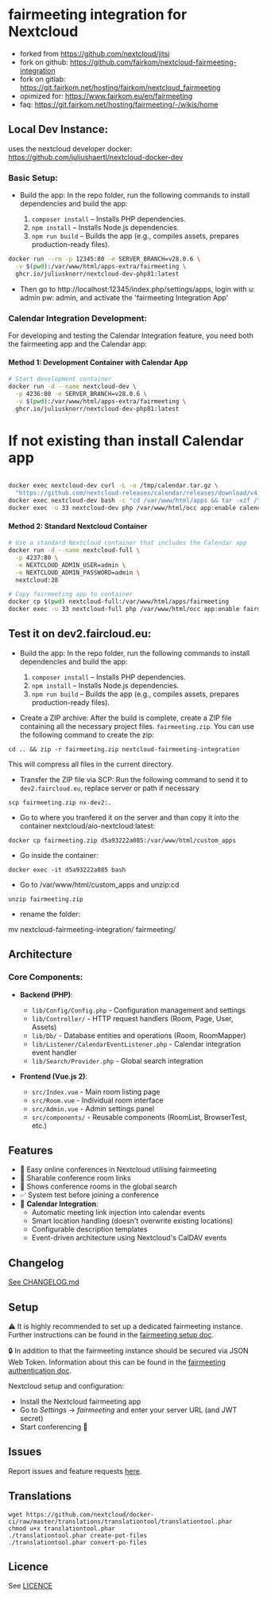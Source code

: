 # fairmeeting integration for Nextcloud

- forked from https://github.com/nextcloud/jitsi
- fork on github: https://github.com/fairkom/nextcloud-fairmeeting-integration
- fork on gitlab: https://git.fairkom.net/hosting/fairkom/nextcloud_fairmeeting
- opimized for: https://www.fairkom.eu/en/fairmeeting
- faq: https://git.fairkom.net/hosting/fairmeeting/-/wikis/home

## Local Dev Instance:

uses the nextcloud developer docker: https://github.com/juliushaertl/nextcloud-docker-dev

### Basic Setup:

- Build the app:
  In the repo folder, run the following commands to install dependencies and build the app:

  1. `composer install` – Installs PHP dependencies.
  2. `npm install` – Installs Node.js dependencies.
  3. `npm run build` – Builds the app (e.g., compiles assets, prepares production-ready files).

```bash
docker run --rm -p 12345:80 -e SERVER_BRANCH=v28.0.6 \
  -v $(pwd):/var/www/html/apps-extra/fairmeeting \
  ghcr.io/juliusknorr/nextcloud-dev-php81:latest
```

- Then go to http://localhost:12345/index.php/settings/apps, login with u: admin pw: admin, and activate the 'fairmeeting Integration App'

### Calendar Integration Development:

For developing and testing the Calendar Integration feature, you need both the fairmeeting app and the Calendar app:

#### Method 1: Development Container with Calendar App

```bash
# Start development container
docker run -d --name nextcloud-dev \
  -p 4236:80 -e SERVER_BRANCH=v28.0.6 \
  -v $(pwd):/var/www/html/apps-extra/fairmeeting \
  ghcr.io/juliusknorr/nextcloud-dev-php81:latest
```

# If not existing than install Calendar app

```bash

docker exec nextcloud-dev curl -L -o /tmp/calendar.tar.gz \
  "https://github.com/nextcloud-releases/calendar/releases/download/v4.7.18/calendar-v4.7.18.tar.gz"
docker exec nextcloud-dev bash -c "cd /var/www/html/apps && tar -xzf /tmp/calendar.tar.gz && chown -R www-data:www-data calendar"
docker exec -u 33 nextcloud-dev php /var/www/html/occ app:enable calendar
```

#### Method 2: Standard Nextcloud Container

```bash
# Use a standard Nextcloud container that includes the Calendar app
docker run -d --name nextcloud-full \
  -p 4237:80 \
  -e NEXTCLOUD_ADMIN_USER=admin \
  -e NEXTCLOUD_ADMIN_PASSWORD=admin \
  nextcloud:28

# Copy fairmeeting app to container
docker cp $(pwd) nextcloud-full:/var/www/html/apps/fairmeeting
docker exec -u 33 nextcloud-full php /var/www/html/occ app:enable fairmeeting
```

## Test it on dev2.faircloud.eu:

- Build the app:
  In the repo folder, run the following commands to install dependencies and build the app:

  1. `composer install` – Installs PHP dependencies.
  2. `npm install` – Installs Node.js dependencies.
  3. `npm run build` – Builds the app (e.g., compiles assets, prepares production-ready files).

- Create a ZIP archive:
  After the build is complete, create a ZIP file containing all the necessary project files. `fairmeeting.zip`. You can use the following command to create the zip:

```
cd .. && zip -r fairmeeting.zip nextcloud-fairmeeting-integration
```

This will compress all files in the current directory.

- Transfer the ZIP file via SCP:
  Run the following command to send it to `dev2.faircloud.eu`, replace server or path if necessary

```
scp fairmeeting.zip nx-dev2:.
```

- Go to where you tranfered it on the server and than copy it into the container nextcloud/aio-nextcloud:latest:

```
docker cp fairmeeting.zip d5a93222a085:/var/www/html/custom_apps
```

- Go inside the container:

```
docker exec -it d5a93222a085 bash
```

- Go to /var/www/html/custom_apps and unzip:cd

```
unzip fairmeeting.zip
```

- rename the folder:

mv nextcloud-fairmeeting-integration/ fairmeeting/

## Architecture

### Core Components:

- **Backend (PHP)**:

  - `lib/Config/Config.php` - Configuration management and settings
  - `lib/Controller/` - HTTP request handlers (Room, Page, User, Assets)
  - `lib/Db/` - Database entities and operations (Room, RoomMapper)
  - `lib/Listener/CalendarEventListener.php` - Calendar integration event handler
  - `lib/Search/Provider.php` - Global search integration

- **Frontend (Vue.js 2)**:
  - `src/Index.vue` - Main room listing page
  - `src/Room.vue` - Individual room interface
  - `src/Admin.vue` - Admin settings panel
  - `src/components/` - Reusable components (RoomList, BrowserTest, etc.)

## Features

- 🎥 Easy online conferences in Nextcloud utilising fairmeeting
- 🔗 Sharable conference room links
- 🔎 Shows conference rooms in the global search
- ✅ System test before joining a conference
- 📅 **Calendar Integration**:
  - Automatic meeting link injection into calendar events
  - Smart location handling (doesn't overwrite existing locations)
  - Configurable description templates
  - Event-driven architecture using Nextcloud's CalDAV events

## Changelog

[See CHANGELOG.md](./CHANGELOG.md)

## Setup

⚠ It is highly recommended to set up a dedicated fairmeeting instance.
Further instructions can be found in the [fairmeeting setup doc](https://fairmeeting.github.io/handbook/docs/devops-guide/devops-guide-start).

🔒 In addition to that the fairmeeting instance should be secured via JSON Web Token.
Information about this can be found in the [fairmeeting authentication doc](https://fairmeeting.github.io/handbook/docs/devops-guide/devops-guide-docker#authentication).

Nextcloud setup and configuration:

- Install the Nextcloud fairmeeting app
- Go to _Settings_ → _fairmeeting_ and enter your server URL (and JWT secret)
- Start conferencing 🍻

## Issues

Report issues and feature requests [here](https://github.com/nextcloud/fairmeeting).

## Translations

```
wget https://github.com/nextcloud/docker-ci/raw/master/translations/translationtool/translationtool.phar
chmod u+x translationtool.phar
./translationtool.phar create-pot-files
./translationtool.phar convert-po-files
```

## Licence

See [LICENCE](./LICENCE)
